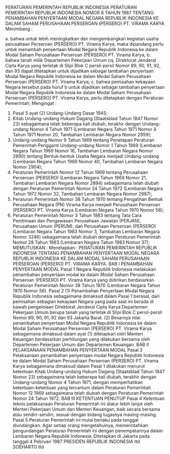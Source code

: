  PERATURAN PEMERINTAH REPUBLIK INDONESIA PERATURAN PEMERINTAH REPUBLIK INDONESIA NOMOR 8 TAHUN 1987 TENTANG PENAMBAHAN PENYERTAAN MODAL NEGARA REPUBLIK INDONESIA KE DALAM SAHAM PERUSAHAAN PERSEROAN (PERSERO) PT. VIRAMA KARYA
Menimbang :

a. bahwa untuk lebih meningkatkan dan mengembangkan kegiatan usaha perusahaan Perseroan (PERSERO) PT. Virama Karya, maka dipandang perlu untuk menambah penyertaan Modal Negara Republik Indonesia ke dalam Modal Saham Perusahaan Perseroan (PERSERO) PT. Virama Karya;
b. bahwa tanah milik Departemen Pekerjaan Umum cq. Direktorat Jenderal Cipta Karya yang terletak di Slipi Blok C persil-persil Nomor 89, 90, 91, 92, dan 93 dapat ditetapkan untuk dijadikan sebagai tambahan penyertaan Modal Negara Republik Indonesia ke dalam Modal Saham Perusahaan Perseroan (PERSERO) PT. Virama Karya;
c. bahwa pemisahan kekayaan Negara tersebut pada huruf b untuk dijadikan sebagai tambahan penyertaan Modal Negara Republik Indonesia ke dalam Modal Saham Perusahaan Perseroan (PERSERO) PT. Virama Karya, perlu ditetapkan dengan Peraturan Pemerintah;
Mengingat :

1. Pasal 5 ayat (2) Undang-Undang Dasar 1945;
2. Kitab Undang-undang Hukum Dagang (Staatsblad Tahun 1847 Nomor 23) sebagaimana telah beberapa kali diubah, terakhir dengan Undang-undang Nomor 4 Tahun 1971 (Lembaran Negara Tahun 1971 Nomor 4 Tahun 1971 Nomor 20, Tambahan Lembaran Negara Nomor 2959);
3. Undang-undang Nomor 9 Tahun 1969 tentang Penetapan Peraturan Pemerintah Pengganti Undang-undang Nomor 1 Tahun 1969 (Lembaran Negara Tahun 1969 Nomor 16, Tambahan Lembaran Negara Nomor 2890) tentang Bentuk-bentuk Usaha Negara menjadi Undang-undang (Lembaran Negara Tahun 1969 Nomor 40, Tambahan Lembaran Negara Nomor 2904);
4. Peraturan Pemerintah Nomor 12 Tahun 1969 tentang Perusahaan Perseroan (PERSERO) (Lembaran Negara Tahun 1969 Nomor 21, Tambahan Lembaran Negara Nomor 2894) sebagaimana telah diubah dengan Peraturan Pemerintah Nomor 24 Tahun 1972 (Lembaran Negara Tahun 1972 Nomor 32, Tambahan Lembaran Negara Nomor 2987);
5. Peraturan Pemerintah Nomor 38 Tahun 1970 tentang Pengalihan Bentuk Perusahaan Negara (PN) Virama Karya menjadi Perusahaan Perseroan (PERSERO) PT. Virama Karya (Lembaran Negara Tahun 1970 Nomor 56);
6. Peraturan Pemerintah Nomor 3 Tahun 1983 tentang Tata Cara Pembinaan dan Pengawasan Perusahaan Jawatan (PERJAN), Perusahaan Umum (PERUM), dan Perusahaan Perseroan (PERSERO) (Lembaran Negara Tahun 1983 Nomor 3, Tambahan Lembaran Negara Nomor 3246) sebagaimana telah diubah dengan Peraturan Pemerintah Nomor 28 Tahun 1983 (Lembaran Negara Tahun 1983 Nomor 37);
MEMUTUSKAN :
 Menetapkan : PERATURAN PEMERINTAH REPUBLIK INDONESIA TENTANG PENAMBAHAN PENYERTAAN MODAL NEGARA REPUBLIK INDONESIA KE DALAM MODAL SAHAM PERUSAHAAN PERSEROAN (PERSERO) PT. VIRAMA KARYA.
BAB I PENAMBAHAN PENYERTAAN MODAL
Pasal 1
Negara Republik Indonesia melakukan penambahan penyertaan modal ke dalam Modal Saham Perusahaan Perseroan (PERSERO) PT. Virama Karya yang didirikan berdasarkan Peraturan Pemerintah Nomor 38 Tahun 1970 (Lembaran Negara Tahun 1970 Nomor 56).
Pasal 2
(1) Penambahan Penyertaan Modal Negara Republik Indonesia sebagaimana dimaksud dalam Pasal 1 berasal, dari pemisahan sebagian kekayaan Negara yang pada saat ini berada di bawah pengelolaan Direktorat Jenderal Cipta Karya Departemen Pekerjaan Umum berupa tanah yang terletak di Slipi Blok C persil-persil Nomor 89, 90, 91, 92 dan 93 Jakarta Barat.
(2) Besarnya nilai penambahan penyertaan Modal Negara Republik Indonesia ke dalam Modal Saham Perusahaan Perseroan (PERSERO) PT. Virama Karya sebagaimana dimaksud dalam ayat (1) ditetapkan oleh Menteri Keuangan berdasarkan perhitungan yang dilakukan bersama oleh Departemen Pekerjaan Umum dan Departemen Keuangan.
BAB II PELAKSANAAN PENAMBAHAN PENYERTAAN MODAL
Pasal 3
Pelaksanaan penambahan penyertaan modal Negara Republik Indonesia ke dalam Modal Saham Perusahaan Perseroan (PERSERO) PT. Virama Karya sebagaimana dimaksud dalam Pasal 1 dilakukan menurut ketentuan Kitab Undang-undang Hukum Dagang (Staatsblad Tahun 1847 Nomor 23) sebagaimana telah beberapa kali diubah, terakhir dengan Undang-undang Nomor 4 Tahun 1971, dengan memperhatikan ketentuan-ketentuan yang tercantum dalam Peraturan Pemerintah Nomor 12 1969 sebagaimana telah diubah dengan Peraturan Pemerintah Nomor 24 Tahun 1972.
BAB III KETENTUAN PENUTUP
Pasal 4
Ketentuan teknis pelaksanaan Peraturan Pemerintah ini diatur lebih lanjut oleh Menteri Pekerjaan Umum dan Menteri Keuangan, baik secara bersama atau sendiri-sendiri, sesuai dengan bidang tugasnya masing-masing.
Pasal 5
Peraturan Pemerintah ini mulai berlaku pada tanggal diundangkan.
Agar setiap orang mengetahuinya, memerintahkan pengundangan Peraturan Pemerintah ini dengan penempatannya dalam Lembaran Negara Republik Indonesia. Ditetapkan di Jakarta pada tanggal 4 Pebruari 1987 PRESIDEN REPUBLIK INDONESIA ttd SOEHARTO ttd